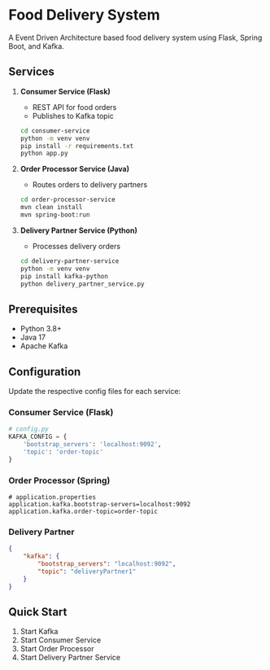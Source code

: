 # Food Delivery System

A Event Driven Architecture based food delivery system using Flask, Spring Boot, and Kafka.

## Services

1. **Consumer Service (Flask)**
   - REST API for food orders
   - Publishes to Kafka topic
   ```bash
   cd consumer-service
   python -m venv venv
   pip install -r requirements.txt
   python app.py
   ```

2. **Order Processor Service (Java)**
   - Routes orders to delivery partners
   ```bash
   cd order-processor-service
   mvn clean install
   mvn spring-boot:run
   ```

3. **Delivery Partner Service (Python)**
   - Processes delivery orders
   ```bash
   cd delivery-partner-service
   python -m venv venv
   pip install kafka-python
   python delivery_partner_service.py
   ```

## Prerequisites
- Python 3.8+
- Java 17
- Apache Kafka



## Configuration

Update the respective config files for each service:

### Consumer Service (Flask)
```python
# config.py
KAFKA_CONFIG = {
    'bootstrap_servers': 'localhost:9092',
    'topic': 'order-topic'
}
```

### Order Processor (Spring)
```properties
# application.properties
application.kafka.bootstrap-servers=localhost:9092
application.kafka.order-topic=order-topic
```

### Delivery Partner
```json
{
    "kafka": {
        "bootstrap_servers": "localhost:9092",
        "topic": "deliveryPartner1"
    }
}
```

## Quick Start
1. Start Kafka
2. Start Consumer Service
3. Start Order Processor
4. Start Delivery Partner Service
